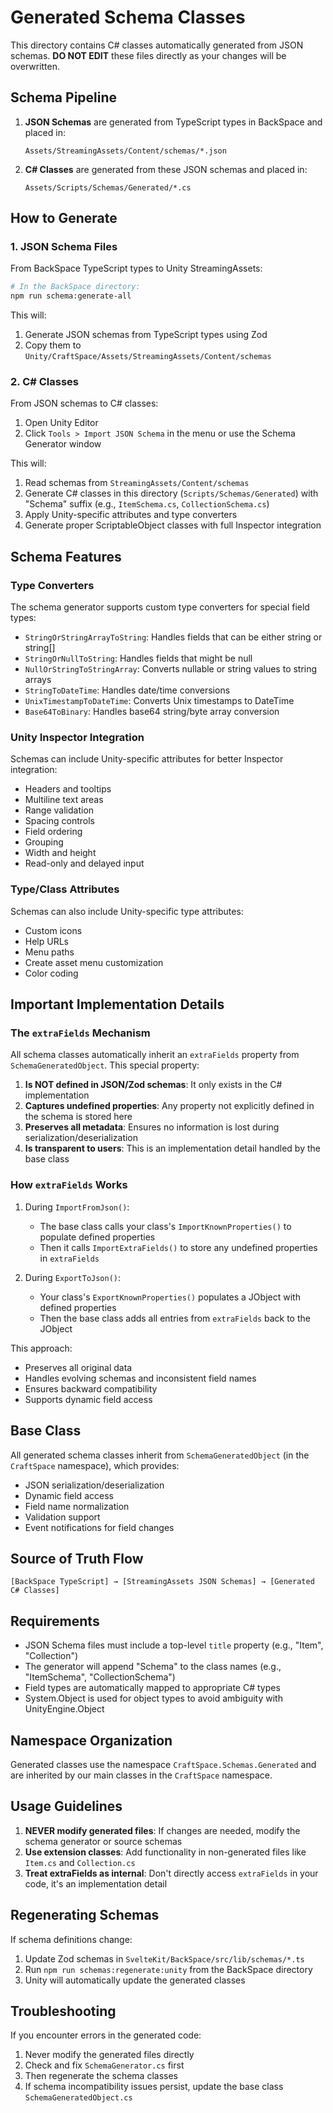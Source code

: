 # Generated Schema Classes

This directory contains C# classes automatically generated from JSON schemas. **DO NOT EDIT** these files directly as your changes will be overwritten.

## Schema Pipeline

1. **JSON Schemas** are generated from TypeScript types in BackSpace and placed in:
   ```
   Assets/StreamingAssets/Content/schemas/*.json
   ```

2. **C# Classes** are generated from these JSON schemas and placed in:
   ```
   Assets/Scripts/Schemas/Generated/*.cs
   ```

## How to Generate

### 1. JSON Schema Files
From BackSpace TypeScript types to Unity StreamingAssets:
```bash
# In the BackSpace directory:
npm run schema:generate-all
```
This will:
1. Generate JSON schemas from TypeScript types using Zod
2. Copy them to `Unity/CraftSpace/Assets/StreamingAssets/Content/schemas`

### 2. C# Classes
From JSON schemas to C# classes:
1. Open Unity Editor
2. Click `Tools > Import JSON Schema` in the menu or use the Schema Generator window

This will:
1. Read schemas from `StreamingAssets/Content/schemas`
2. Generate C# classes in this directory (`Scripts/Schemas/Generated`) with "Schema" suffix (e.g., `ItemSchema.cs`, `CollectionSchema.cs`)
3. Apply Unity-specific attributes and type converters
4. Generate proper ScriptableObject classes with full Inspector integration

## Schema Features

### Type Converters
The schema generator supports custom type converters for special field types:
- `StringOrStringArrayToString`: Handles fields that can be either string or string[]
- `StringOrNullToString`: Handles fields that might be null
- `NullOrStringToStringArray`: Converts nullable or string values to string arrays
- `StringToDateTime`: Handles date/time conversions
- `UnixTimestampToDateTime`: Converts Unix timestamps to DateTime
- `Base64ToBinary`: Handles base64 string/byte array conversion

### Unity Inspector Integration
Schemas can include Unity-specific attributes for better Inspector integration:
- Headers and tooltips
- Multiline text areas
- Range validation
- Spacing controls
- Field ordering
- Grouping
- Width and height
- Read-only and delayed input

### Type/Class Attributes
Schemas can also include Unity-specific type attributes:
- Custom icons
- Help URLs
- Menu paths
- Create asset menu customization
- Color coding

## Important Implementation Details

### The `extraFields` Mechanism

All schema classes automatically inherit an `extraFields` property from `SchemaGeneratedObject`. This special property:

1. **Is NOT defined in JSON/Zod schemas**: It only exists in the C# implementation
2. **Captures undefined properties**: Any property not explicitly defined in the schema is stored here
3. **Preserves all metadata**: Ensures no information is lost during serialization/deserialization
4. **Is transparent to users**: This is an implementation detail handled by the base class

### How `extraFields` Works

1. During `ImportFromJson()`:
   - The base class calls your class's `ImportKnownProperties()` to populate defined properties
   - Then it calls `ImportExtraFields()` to store any undefined properties in `extraFields`

2. During `ExportToJson()`:
   - Your class's `ExportKnownProperties()` populates a JObject with defined properties
   - Then the base class adds all entries from `extraFields` back to the JObject

This approach:
- Preserves all original data
- Handles evolving schemas and inconsistent field names
- Ensures backward compatibility
- Supports dynamic field access

## Base Class
All generated schema classes inherit from `SchemaGeneratedObject` (in the `CraftSpace` namespace), which provides:
- JSON serialization/deserialization
- Dynamic field access
- Field name normalization
- Validation support
- Event notifications for field changes

## Source of Truth Flow
```
[BackSpace TypeScript] → [StreamingAssets JSON Schemas] → [Generated C# Classes]
```

## Requirements
- JSON Schema files must include a top-level `title` property (e.g., "Item", "Collection")
- The generator will append "Schema" to the class names (e.g., "ItemSchema", "CollectionSchema")
- Field types are automatically mapped to appropriate C# types
- System.Object is used for object types to avoid ambiguity with UnityEngine.Object

## Namespace Organization
Generated classes use the namespace `CraftSpace.Schemas.Generated` and are inherited by our main classes in the `CraftSpace` namespace.

## Usage Guidelines

1. **NEVER modify generated files**: If changes are needed, modify the schema generator or source schemas
2. **Use extension classes**: Add functionality in non-generated files like `Item.cs` and `Collection.cs`
3. **Treat extraFields as internal**: Don't directly access `extraFields` in your code, it's an implementation detail

## Regenerating Schemas

If schema definitions change:

1. Update Zod schemas in `SvelteKit/BackSpace/src/lib/schemas/*.ts`
2. Run `npm run schemas:regenerate:unity` from the BackSpace directory
3. Unity will automatically update the generated classes

## Troubleshooting

If you encounter errors in the generated code:

1. Never modify the generated files directly
2. Check and fix `SchemaGenerator.cs` first
3. Then regenerate the schema classes
4. If schema incompatibility issues persist, update the base class `SchemaGeneratedObject.cs` 